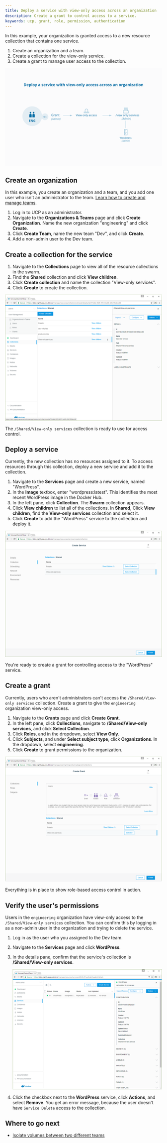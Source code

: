 ```yaml
---
title: Deploy a service with view-only access across an organization
description: Create a grant to control access to a service.
keywords: ucp, grant, role, permission, authentication
---
```


In this example, your organization is granted access to a new resource
collection that contains one service.

1. Create an organization and a team.
2. Create a collection for the view-only service.
3. Create a grant to manage user access to the collection.

![](../images/view-only-access-diagram.svg)

## Create an organization

In this example, you create an organization and a team, and you add one user
who isn't an administrator to the team.
[Learn how to create and manage teams](create-and-manage-teams.md).

1.  Log in to UCP as an administrator.
2.  Navigate to the **Organizations & Teams** page and click
    **Create Organization**. Name the new organization "engineering" and
    click **Create**.
3.  Click **Create Team**, name the new team "Dev", and click **Create**.      
3.  Add a non-admin user to the Dev team.

## Create a collection for the service

1.  Navigate to the **Collections** page to view all of the resource
    collections in the swarm.
2.  Find the **Shared** collection and click **View children**.
3.  Click **Create collection** and name the collection "View-only services".
4.  Click **Create** to create the collection.

![](../images/deploy-view-only-service-1.png)

The `/Shared/View-only services` collection is ready to use for access
control.

## Deploy a service

Currently, the new collection has no resources assigned to it. To access
resources through this collection, deploy a new service and add it to the
collection.

1.  Navigate to the **Services** page and create a new service, named
    "WordPress".
2.  In the **Image** textbox, enter "wordpress:latest". This identifies the
    most recent WordPress image in the Docker Hub.
3.  In the left pane, click **Collection**. The **Swarm** collection appears.
4.  Click **View children** to list all of the collections. In **Shared**,
    Click **View children**, find the **View-only services** collection and
    select it.
5.  Click **Create** to add the "WordPress" service to the collection and
    deploy it.

![](../images/deploy-view-only-service-3.png)

You're ready to create a grant for controlling access to the "WordPress" service.

## Create a grant

Currently, users who aren't administrators can't access the
`/Shared/View-only services` collection. Create a grant to give the
`engineering` organization view-only access.

1.  Navigate to the **Grants** page and click **Create Grant**.
2.  In the left pane, click **Collections**, navigate to **/Shared/View-only services**,
    and click **Select Collection**.
3.  Click **Roles**, and in the dropdown, select **View Only**.
4.  Click **Subjects**, and under **Select subject type**, click **Organizations**.
    In the dropdown, select **engineering**.
5.  Click **Create** to grant permissions to the organization.

![](../images/deploy-view-only-service-4.png)

Everything is in place to show role-based access control in action.

## Verify the user's permissions

Users in the `engineering` organization have view-only access to the
`/Shared/View-only services` collection. You can confirm this by logging in
as a non-admin user in the organization and trying to delete the service.

1.  Log in as the user who you assigned to the Dev team.
2.  Navigate to the **Services** page and click **WordPress**.
3.  In the details pane, confirm that the service's collection is
    **/Shared/View-only services**.

    ![](../images/deploy-view-only-service-2.png)

4.  Click the checkbox next to the **WordPress** service, click **Actions**,
    and select **Remove**. You get an error message, because the user
    doesn't have `Service Delete` access to the collection.

## Where to go next

- [Isolate volumes between two different teams](isolate-volumes-between-teams.md)
